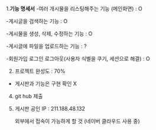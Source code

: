 
1.**기능 명세서**
-여러 개시물을 리스팅해주는 기능 (메인화면) : O

-게시글을 검색하는 기능                    : O

-게시물을 생성, 삭제, 수정하는 기능         : O

-게시글에 파일을 업로드하는 기능             : ?

-회원가입 로그인 로그아웃(사용자 식별을 쿠기, 세션으로 해결)  : O

2. 프로젝트 완성도 : 70%
  - 게시판과 기능은 구현 확인 X
   

4. git hub 제출

5. 게시판 공인 IP :  211.188.48.132
   
   외부에서 접속이 가능하게 할 것
   (네이버 클라우드 사용 중)
